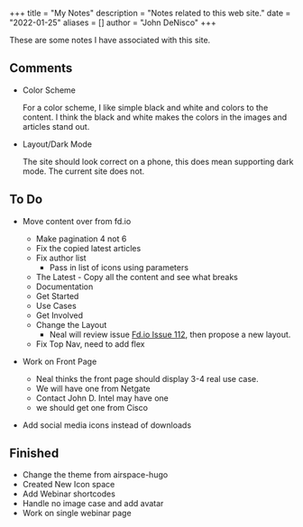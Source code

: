 +++
title = "My Notes"
description = "Notes related to this web site."
date = "2022-01-25"
aliases = []
author = "John DeNisco"
+++

These are some notes I have associated with this site.

<!--more-->

## Comments

- Color Scheme

  For a color scheme, I like simple black and white and colors to the content. I think the black and white makes the colors in the images and articles stand out.
  
- Layout/Dark Mode

  The site should look correct on a phone, this does mean supporting dark mode. The current site does not.

## To Do

- Move content over from fd.io
  - Make pagination 4 not 6
  - Fix the copied latest articles
  - Fix author list
    - Pass in list of icons using parameters
  - The Latest - Copy all the content and see what breaks
  - Documentation
  - Get Started
  - Use Cases
  - Get Involved
  - Change the Layout
    - Neal will review issue [Fd.io Issue 112](https://github.com/FDio/site/issues/112), then propose a new layout.
  - Fix Top Nav, need to add flex

- Work on Front Page
  - Neal thinks the front page should display 3-4 real use case.
  - We will have one from Netgate
  - Contact John D. Intel may have one
  - we should get one from Cisco
- Add social media icons instead of downloads

## Finished

- Change the theme from airspace-hugo
- Created New Icon space
- Add Webinar shortcodes
- Handle no image case and add avatar
- Work on single webinar page
